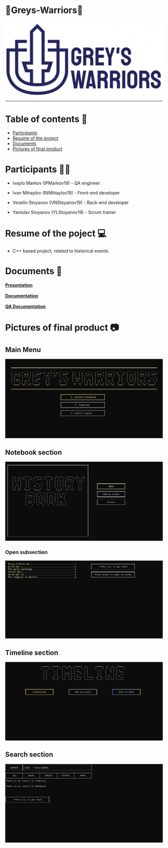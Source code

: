 # 🌴Greys-Warriors🌴
<p align="center">
<img src = "/Pictures for Readme/logo.png">
</p>
<hr>

# Table of contents 📖

+ [Participants](#participants)
+ [Resume of the project](#resume)
+ [Documents](#documents)
+ [Pictures of final product](#pictures)

# Participants 👨‍💻 <a name = "participants"></a>

- Ivaylo Markov (IPMarkov19) - QA engineer

- Ivan Mihaylov (INMihaylov19) - Front-end developer

- Veselin Stoyanov (VNStoyanov19) - Back-end developer

- Yanislav Stoyanov (YLStoyanov19) - Scrum trainer

# Resume of the poject 💻 <a name = "resume"></a>

- C++ based project, related to historical events.

# Documents 📄 <a name = "documents"></a>

**[Presentation](Documents/Presentation.pptx)**
<br><br>
**[Documentation](Documentation/Documentation.docx)** 
<br><br>
**[QA Documentation](Documentation/QADocumentation.xlsx)**

# Pictures of final product 📷 <a name = "pictures"></a>

## Main Menu

<img src = "/Pictures for Readme/Menu.png">

## Notebook section

<img src = "/Pictures for Readme/Notebook.png">

### Open subsection

<img src = "/Pictures for Readme/Open.png">

## Timeline section

<img src = "/Pictures for Readme/Timeline.png">

## Search section 

<img src = "/Pictures for Readme/Search.png">